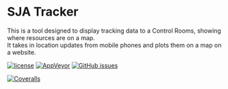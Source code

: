 # SJA Tracker

This is a tool designed to display tracking data to a Control Rooms, showing where resources are on a map.  
It takes in location updates from mobile phones and plots them on a map on a website.

[![license](https://img.shields.io/github/license/trichards57/new-bike-tracker.svg?maxAge=2592000)](https://github.com/trichards57/new-bike-tracker/blob/master/LICENSE.md)
[![AppVeyor](https://img.shields.io/appveyor/ci/trichards57/new-bike-tracker.svg?maxAge=2592000)](https://ci.appveyor.com/project/trichards57/new-bike-tracker)
[![GitHub issues](https://img.shields.io/github/issues/trichards57/new-bike-tracker.svg?maxAge=2592000)](https://github.com/trichards57/new-bike-tracker/issues)

[![Coveralls](https://img.shields.io/coveralls/trichards57/new-bike-tracker.svg?maxAge=2592000)](https://coveralls.io/github/trichards57/new-bike-tracker)
